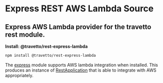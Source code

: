 <!-- This file was generated by @travetto/doc and should not be modified directly -->
<!-- Please modify https://github.com/travetto/travetto/tree/main/module/rest-express-lambda/DOC.ts and execute "npx trv doc" to rebuild -->
# Express REST AWS Lambda Source
## Express AWS Lambda provider for the travetto rest module.

**Install: @travetto/rest-express-lambda**
```bash
npm install @travetto/rest-express-lambda
```

The [express](https://expressjs.com) module supports AWS lambda integration when installed.  This produces an instance of [RestApplication](https://github.com/travetto/travetto/tree/main/module/rest/src/application/rest.ts#L21) that is able to integrate with AWS appropriately.
